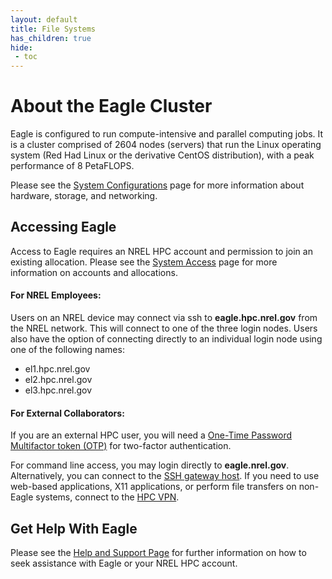 ```yaml
---
layout: default
title: File Systems 
has_children: true
hide:
 - toc
---
```


# About the Eagle Cluster

Eagle is configured to run compute-intensive and parallel computing jobs. It is a cluster comprised of 2604 nodes (servers) that run the Linux operating system (Red Had Linux or the derivative CentOS distribution), with a peak performance of 8 PetaFLOPS.

Please see the [System Configurations](../index.md) page for more information about hardware, storage, and networking.

## Accessing Eagle
Access to Eagle requires an NREL HPC account and permission to join an existing allocation. Please see the [System Access](https://www.nrel.gov/hpc/system-access.html) page for more information on accounts and allocations.

#### For NREL Employees:

Users on an NREL device may connect via ssh to **eagle.hpc.nrel.gov** from the NREL network. This will connect to one of the three login nodes. Users also have the option of connecting directly to an individual login node using one of the following names: 

* el1.hpc.nrel.gov
* el2.hpc.nrel.gov
* el3.hpc.nrel.gov

#### For External Collaborators:
If you are an external HPC user, you will need a [One-Time Password Multifactor token (OTP)](https://www.nrel.gov/hpc/multifactor-tokens.html) for two-factor authentication.

For command line access, you may login directly to **eagle.nrel.gov**. Alternatively, you can connect to the [SSH gateway host](https://www.nrel.gov/hpc/ssh-gateway-connection.html).  If you need to use web-based applications, X11 applications, or perform file transfers on non-Eagle systems, connect to the [HPC VPN](https://www.nrel.gov/hpc/vpn-connection.html). 

## Get Help With Eagle
Please see the [Help and Support Page](../../help.md) for further information on how to seek assistance with Eagle or your NREL HPC account. 